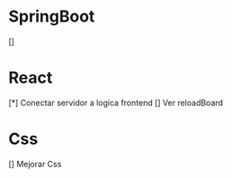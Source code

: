 # SpringBoot
[] 

# React
[*] Conectar servidor a logica frontend
[] Ver reloadBoard 

# Css 
[] Mejorar Css
